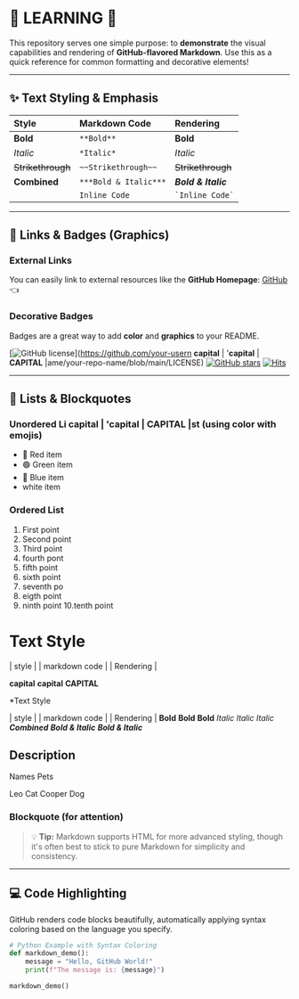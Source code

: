 # 🎨 LEARNING 🚀



This repository serves one simple purpose: to **demonstrate** the visual capabilities and rendering of **GitHub-flavored Markdown**. Use this as a quick reference for common formatting and decorative elements!

---

## ✨ Text Styling & Emphasis

| Style | Markdown Code | Rendering |
| :--- | :--- | :--- |
| **Bold** | `**Bold**` | **Bold** |
| *Italic* | `*Italic*` | *Italic* |
| ~~Strikethrough~~ | `~~Strikethrough~~` | ~~Strikethrough~~ |
| **Combined** | `***Bold & Italic***` | ***Bold & Italic*** |
|| `Inline Code` | `` `Inline Code` `` | `Inline Code` |


---

## 🔗 Links & Badges (Graphics)

### External Links
You can easily link to external resources like the **GitHub Homepage**:
[GitHub](https://github.com/) 👈

### Decorative Badges
Badges are a great way to add **color** and **graphics** to your README.

[![GitHub license](https://img.shields.io/badge/license-MIT-blue.svg)](https://github.com/your-usern **capital**  | '**capital** | **CAPITAL** |ame/your-repo-name/blob/main/LICENSE)
[![GitHub stars](https://img.shields.io/github/stars/github/explore?style=social)](https://github.com/github/explore)
[![Hits](https://hits.seeyounexttime.com/count.svg?url=https%3A%2F%2Fgithub.com%2Fyour-username%2Fyour-repo-name)](https://hits.seeyounexttime.com)

---

## 📝 Lists & Blockquotes

### Unordered Li **capital**  | '**capital** | **CAPITAL** |st (using color with emojis)
* 🔴 Red item
* 🟢 Green item
* 🔵 Blue item
*    white item

### Ordered List
1. First point
2. Second point
3. Third point
4. fourth pont
5. fifth point
6. sixth point
7. seventh po
8. eigth point
9. ninth point
10.tenth point


# Text Style
| style    |  | markdown code | |  Rendering    |

**capital**      **capital**      **CAPITAL**


*Text Style

|      style        |        |    markdown code    |       |     Rendering       |
     **Bold**                      **Bold**                      **Bold**
     _Italic_                      _Italic_                      _Italic_
   ***Combined***              ***Bold & Italic***           ***Bold & Italic***










## Description


Names         Pets

Leo           Cat
Cooper        Dog







### Blockquote (for attention)
> 💡 **Tip:** Markdown supports HTML for more advanced styling, though it's often best to stick to pure Markdown for simplicity and consistency.

---

## 💻 Code Highlighting

GitHub renders code blocks beautifully, automatically applying syntax coloring based on the language you specify.

```python
# Python Example with Syntax Coloring
def markdown_demo():
    message = "Hello, GitHub World!"
    print(f"The message is: {message}")

markdown_demo()
